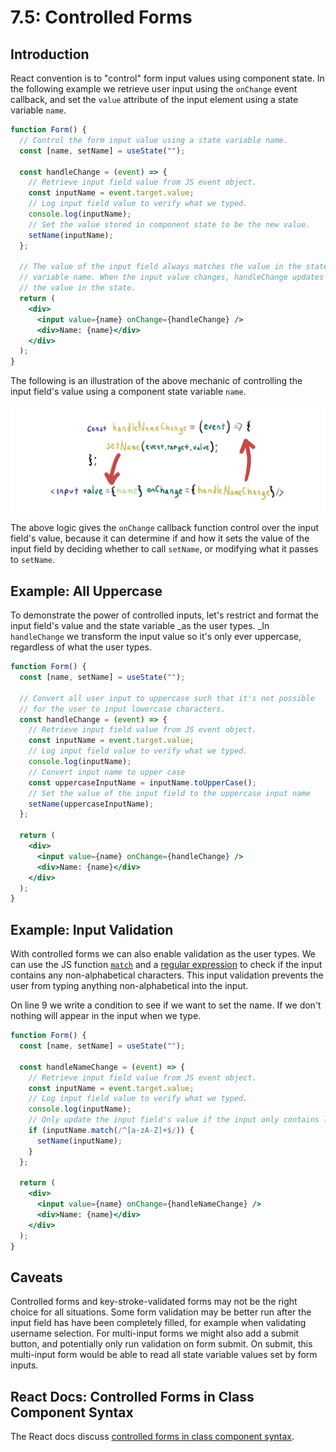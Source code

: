 # 7.5: Controlled Forms

## Introduction

React convention is to "control" form input values using component state. In the following example we retrieve user input using the `onChange` event callback, and set the `value` attribute of the input element using a state variable `name`.

```jsx
function Form() {
  // Control the form input value using a state variable name.
  const [name, setName] = useState("");

  const handleChange = (event) => {
    // Retrieve input field value from JS event object.
    const inputName = event.target.value;
    // Log input field value to verify what we typed.
    console.log(inputName);
    // Set the value stored in component state to be the new value.
    setName(inputName);
  };

  // The value of the input field always matches the value in the state
  // variable name. When the input value changes, handleChange updates
  // the value in the state.
  return (
    <div>
      <input value={name} onChange={handleChange} />
      <div>Name: {name}</div>
    </div>
  );
}
```

The following is an illustration of the above mechanic of controlling the input field's value using a component state variable `name`.

![Controlling input field value using a state variable.](../.gitbook/assets/controlled-forms.jpg)

The above logic gives the `onChange` callback function control over the input field's value, because it can determine if and how it sets the value of the input field by deciding whether to call `setName`, or modifying what it passes to `setName`.

## Example: All Uppercase

To demonstrate the power of controlled inputs, let's restrict and format the input field's value and the state variable _as the user types. _In `handleChange` we transform the input value so it's only ever uppercase, regardless of what the user types.

```jsx
function Form() {
  const [name, setName] = useState("");

  // Convert all user input to uppercase such that it's not possible
  // for the user to input lowercase characters.
  const handleChange = (event) => {
    // Retrieve input field value from JS event object.
    const inputName = event.target.value;
    // Log input field value to verify what we typed.
    console.log(inputName);
    // Convert input name to upper case
    const uppercaseInputName = inputName.toUpperCase();
    // Set the value of the input field to the uppercase input name
    setName(uppercaseInputName);
  };

  return (
    <div>
      <input value={name} onChange={handleChange} />
      <div>Name: {name}</div>
    </div>
  );
}
```

## Example: Input Validation

With controlled forms we can also enable validation as the user types. We can use the JS function [`match`](https://developer.mozilla.org/en-US/docs/Web/JavaScript/Reference/Global_Objects/String/match) and a [regular expression](https://www3.ntu.edu.sg/home/ehchua/programming/howto/Regexe.html) to check if the input contains any non-alphabetical characters. This input validation prevents the user from typing anything non-alphabetical into the input.

On line 9 we write a condition to see if we want to set the name. If we don't nothing will appear in the input when we type.

```jsx
function Form() {
  const [name, setName] = useState("");

  const handleNameChange = (event) => {
    // Retrieve input field value from JS event object.
    const inputName = event.target.value;
    // Log input field value to verify what we typed.
    console.log(inputName);
    // Only update the input field's value if the input only contains letters.
    if (inputName.match(/^[a-zA-Z]+$/)) {
      setName(inputName);
    }
  };

  return (
    <div>
      <input value={name} onChange={handleNameChange} />
      <div>Name: {name}</div>
    </div>
  );
}
```

## Caveats

Controlled forms and key-stroke-validated forms may not be the right choice for all situations. Some form validation may be better run after the input field has have been completely filled, for example when validating username selection. For multi-input forms we might also add a submit button, and potentially only run validation on form submit. On submit, this multi-input form would be able to read all state variable values set by form inputs.

## React Docs: Controlled Forms in Class Component Syntax

The React docs discuss [controlled forms in class component syntax](https://reactjs.org/docs/forms.html).
